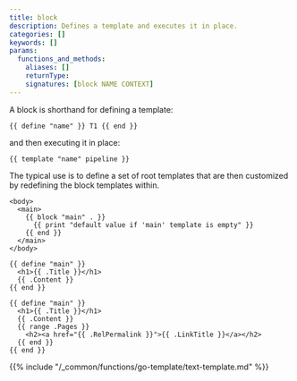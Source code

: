 ```yaml
---
title: block
description: Defines a template and executes it in place.
categories: []
keywords: []
params:
  functions_and_methods:
    aliases: []
    returnType:
    signatures: [block NAME CONTEXT]
---
```


A block is shorthand for defining a template:

```go-html-template
{{ define "name" }} T1 {{ end }}
```

and then executing it in place:

```go-html-template
{{ template "name" pipeline }}
```

The typical use is to define a set of root templates that are then customized by redefining the block templates within.

```go-html-template {file="layouts/baseof.html"}
<body>
  <main>
    {{ block "main" . }}
      {{ print "default value if 'main' template is empty" }}
    {{ end }}
  </main>
</body>
```

```go-html-template {file="layouts/page.html"}
{{ define "main" }}
  <h1>{{ .Title }}</h1>
  {{ .Content }}
{{ end }}
```

```go-html-template {file="layouts/section.html"}
{{ define "main" }}
  <h1>{{ .Title }}</h1>
  {{ .Content }}
  {{ range .Pages }}
    <h2><a href="{{ .RelPermalink }}">{{ .LinkTitle }}</a></h2>
  {{ end }}
{{ end }}
```

{{% include "/_common/functions/go-template/text-template.md" %}}
